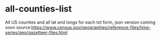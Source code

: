 # all-counties-list
All US counties and all lat and longs for each
txt form, json version coming soon
source:https://www.census.gov/geographies/reference-files/time-series/geo/gazetteer-files.html

